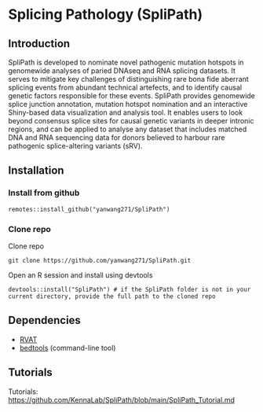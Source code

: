 #  Splicing Pathology (SpliPath)

## Introduction

SpliPath is developed to nominate novel pathogenic mutation hotspots in genomewide analyses of paried DNAseq and RNA splicing datasets. It serves to mitigate key challenges of distinguishing rare bona fide aberrant splicing events from abundant technical artefects, and to identify causal genetic factors responsible for these events. SpliPath provides genomewide splice junction annotation, mutation hotspot nomination and an interactive Shiny-based data visualization and analysis tool. It enables users to look beyond consensus splice sites for causal genetic variants in deeper intronic regions, and can be applied to analyse any dataset that includes matched DNA and RNA sequencing data for donors believed to harbour rare pathogenic splice-altering variants (sRV).

## Installation

### Install from github

```{sh}
remotes::install_github("yanwang271/SpliPath")
```

### Clone repo

Clone repo

```{sh}
git clone https://github.com/yanwang271/SpliPath.git
```
Open an R session and install using devtools

```{r}
devtools::install("SpliPath") # if the SpliPath folder is not in your current directory, provide the full path to the cloned repo
```

## Dependencies

* [RVAT](https://github.com/kkenna/rvat)
* [bedtools](https://bedtools.readthedocs.io/en/latest/) (command-line tool)

## Tutorials

Tutorials: https://github.com/KennaLab/SpliPath/blob/main/SpliPath_Tutorial.md
